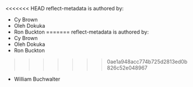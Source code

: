 <<<<<<< HEAD
reflect-metadata is authored by:
* Cy Brown
* Oleh Dokuka
* Ron Buckton
=======
reflect-metadata is authored by:
* Cy Brown
* Oleh Dokuka
* Ron Buckton
>>>>>>> 0ae1a948acc774b725d2813ed0b826c52e048967
* William Buchwalter